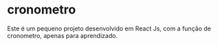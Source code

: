 # cronometro
Este é um pequeno projeto desenvolvido em React Js, com a função de cronometro, apenas para aprendizado.
